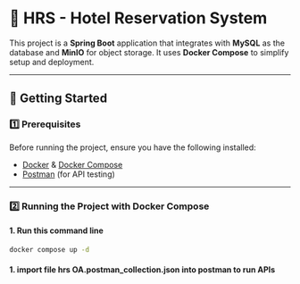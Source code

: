# 🏨 HRS - Hotel Reservation System

This project is a **Spring Boot** application that integrates with **MySQL** as the database and **MinIO** for object storage. It uses **Docker Compose** to simplify setup and deployment.

---

## 🚀 Getting Started

### 1️⃣ Prerequisites

Before running the project, ensure you have the following installed:

- [Docker](https://docs.docker.com/get-docker/) & [Docker Compose](https://docs.docker.com/compose/install/)
- [Postman](https://www.postman.com/) (for API testing)

---

### 2️⃣ Running the Project with Docker Compose

#### **1. Run this command line**
```sh
docker compose up -d
```
#### **1. import file hrs OA.postman_collection.json into postman to run APIs**

